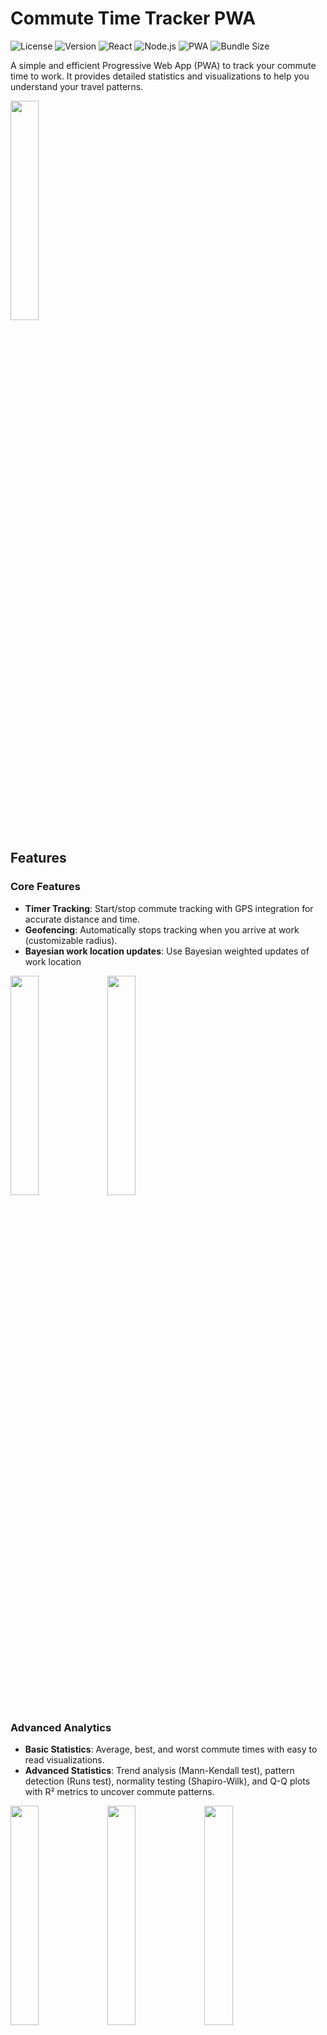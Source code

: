 # Commute Time Tracker PWA

![License](https://img.shields.io/badge/license-MIT-blue.svg)
![Version](https://img.shields.io/badge/version-0.16.3-brightgreen.svg)
![React](https://img.shields.io/badge/react-18.2.0-blue.svg)
![Node.js](https://img.shields.io/badge/node-%3E%3D18.0.0-brightgreen.svg)
![PWA](https://img.shields.io/badge/PWA-Ready-green.svg)
![Bundle Size](https://img.shields.io/bundlephobia/min/commute)

A simple and efficient Progressive Web App (PWA) to track your commute time to work. It provides detailed statistics and visualizations to help you understand your travel patterns.

<img src="docs/screenshots/01. MainScreen.png" width="30%">


## Features
### Core Features
- **Timer Tracking**: Start/stop commute tracking with GPS integration for accurate distance and time.
- **Geofencing**: Automatically stops tracking when you arrive at work (customizable radius).
- **Bayesian work location updates**: Use Bayesian weighted updates of work location

<img src="docs/screenshots/13. Settings-Autostop.png" width="30%">
<img src="docs/screenshots/14. Setings-Work-Location.png" width="30%">

### Advanced Analytics
- **Basic Statistics**: Average, best, and worst commute times with easy to read visualizations.
- **Advanced Statistics**: Trend analysis (Mann-Kendall test), pattern detection (Runs test), normality testing (Shapiro-Wilk), and Q-Q plots with R² metrics to uncover commute patterns.

<img src="docs/screenshots/03. Stat-Histogram.png" width="30%">
<img src="docs/screenshots/09. Mann-Kendall.png" width="30%">
<img src="docs/screenshots/10. Runs.png" width="30%">

### Data & Export
- **History View**: Browse complete commute logs to spot trends.
- **PDF Reports**: Generate professional summaries for sharing or archiving.
- **Data Export**: Download commute data as CSV for external analysis.

<img src="docs/screenshots/11. Export.png" width="30%">


### App Experience
- **Progressive Web App**: Installable on phones/tablets with offline support and a modern dark-themed UI.
- **Privacy-First**: All data stored locally—no remote tracking or telemetry.


## User Quick Start 

**Note on privacy:** Again, data is **ONLY** stored locally in the browser/App. No remote data is saved! 

* **Step 1:** Open the App URL on your device: [https://johan162.github.io/commute](https://johan162.github.io/commute)

* **Step 2:** To install this as an offline App do the following depending on OS:

### Android:
- Click the extended menu (three vertical dots)
- Select "Add to home screen"
- In the popup shown choose "Install as App"

### iOS:
- Click the share-icon (top-right corner of browser)
- Scroll down and select "Add to Home Screen"

### Desktop Chrome
- Clicke the extended menu (three vertical dots)
- Select "Cast, save and share"
- Click "Install page as app..."

## How to Use

1. **Start Tracking**: Tap "Start Commute" when leaving home. The app uses GPS to track your route.
2. **Automatic Stop**: Enable geofencing in Settings to auto-stop when arriving at work.
3. **View Insights**: Check the Statistics tab for trends, or export data as CSV/PDF.
4. **Customize**: Adjust settings like radius or weekend inclusion for personalized analytics.
For detailed guidance, see the complete [User Guide](docs/USER_GUIDE.md).


## Updating a previously installed app

The good new is that this happens automatically (in theory) but depending on OS there are some crucial differences.

**iOS:** If you are on an iOS device the bad news are that this check only happens roughly every 24h (the exact interval is unknown) and will require
a complete App restart (swiping it away from the multitasking App switcher). 

* **In short on iOS:** Updates are automatic but slow and require a full app restart. Refreshing does nothing.

**Android:** On Android/Chrome Desktop this is almost instant as the service worker in the background will agressively check for new versions in the original URL  and 
may even prompt you to swipe down to refresh the app. 

* **In short on Android:** Updates can be near-instantaneous and are triggered by a simple refresh, often guided by an in-app prompt.

### Summary of OS differences

| Feature | iOS (Home Screen PWA) | Android / Desktop Chrome |
| :--- | :--- | :--- |
| **Update Trigger** | Automatic, periodic (~24h cycle) | On navigation/startup |
| **Manual Refresh** | Does **not** trigger an update check | **Does** trigger an update check |
| **Activation** | Requires a full app restart (close & reopen) | On next navigation/refresh |
| **User Notification** | None (it's silent) | Possible via in-app prompts |
| **Update Speed** | Slow (can take over 24 hours to appear) | Fast (can be immediate) |



&nbsp;
&nbsp;

## Developer Quick Start

### Pre-reqs

* Basic knowledge of `node.js` development and TypeScript
* `npm` & `npx` installed

### Clone the repo

```sh
> git clone https://github.com/johan162/commute.git
```

### Initialize dev environment

```sh
> cd commute
> npm install
```

### Do a bare bones build to check everything

```sh
> npm run build
> npm run test:coverage
```

### Serve the app locally

```sh
> npm run dev

 VITE v7.1.12  ready in 155 ms

  ➜  Local:   http://localhost:5173/commute/
  ➜  Network: use --host to expose
  ➜  press h + enter to show help
```

## Contributing
We welcome contributions! See [DEVELOPER_GUIDE.md](docs/DEVELOPER_GUIDE.md) for architecture details.
- Fork the repo and create a feature branch.
- Run build with Quality-gates: `scripts/mkbld.sh` (or use the Makefile with `make build`)
- Submit a pull request with a clear description.
Report bugs via [GitHub Issues](https://github.com/johan162/commute/issues).


## License


```txt
MIT License

Copyright (c) 2025 Johan Persson <johan162@gmail.com>

Permission is hereby granted, free of charge, to any person obtaining a copy
of this software and associated documentation files (the "Software"), to deal
in the Software without restriction, including without limitation the rights
to use, copy, modify, merge, publish, distribute, sublicense, and/or sell
copies of the Software, and to permit persons to whom the Software is
furnished to do so, subject to the following conditions:

The above copyright notice and this permission notice shall be included in all
copies or substantial portions of the Software.

THE SOFTWARE IS PROVIDED "AS IS", WITHOUT WARRANTY OF ANY KIND, EXPRESS OR
IMPLIED, INCLUDING BUT NOT LIMITED TO THE WARRANTIES OF MERCHANTABILITY,
FITNESS FOR A PARTICULAR PURPOSE AND NONINFRINGEMENT. IN NO EVENT SHALL THE
AUTHORS OR COPYRIGHT HOLDERS BE LIABLE FOR ANY CLAIM, DAMAGES OR OTHER
LIABILITY, WHETHER IN AN ACTION OF CONTRACT, TORT OR OTHERWISE, ARISING FROM,
OUT OF OR IN CONNECTION WITH THE SOFTWARE OR THE USE OR OTHER DEALINGS IN THE
SOFTWARE.

```







